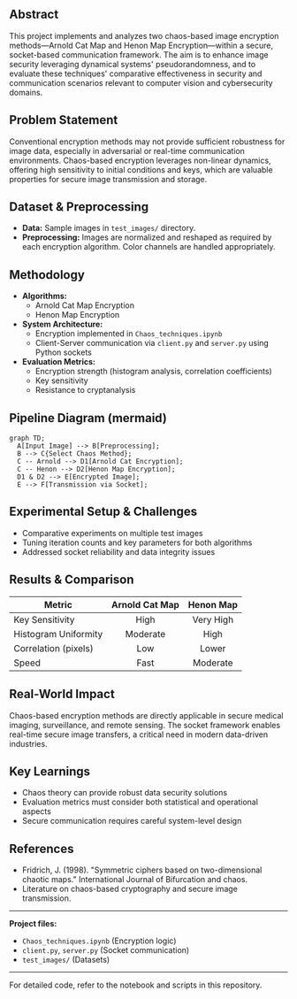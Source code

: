 ## Abstract
This project implements and analyzes two chaos-based image encryption methods—Arnold Cat Map and Henon Map Encryption—within a secure, socket-based communication framework. The aim is to enhance image security leveraging dynamical systems' pseudorandomness, and to evaluate these techniques' comparative effectiveness in security and communication scenarios relevant to computer vision and cybersecurity domains.

## Problem Statement
Conventional encryption methods may not provide sufficient robustness for image data, especially in adversarial or real-time communication environments. Chaos-based encryption leverages non-linear dynamics, offering high sensitivity to initial conditions and keys, which are valuable properties for secure image transmission and storage.

## Dataset & Preprocessing
- **Data:** Sample images in `test_images/` directory.
- **Preprocessing:** Images are normalized and reshaped as required by each encryption algorithm. Color channels are handled appropriately.

## Methodology
- **Algorithms:**
  - Arnold Cat Map Encryption
  - Henon Map Encryption
- **System Architecture:**
  - Encryption implemented in `Chaos_techniques.ipynb`
  - Client-Server communication via `client.py` and `server.py` using Python sockets
- **Evaluation Metrics:**
  - Encryption strength (histogram analysis, correlation coefficients)
  - Key sensitivity
  - Resistance to cryptanalysis

## Pipeline Diagram (mermaid)
```mermaid
graph TD;
  A[Input Image] --> B[Preprocessing];
  B --> C{Select Chaos Method};
  C -- Arnold --> D1[Arnold Cat Encryption];
  C -- Henon --> D2[Henon Map Encryption];
  D1 & D2 --> E[Encrypted Image];
  E --> F[Transmission via Socket];
```

## Experimental Setup & Challenges
- Comparative experiments on multiple test images
- Tuning iteration counts and key parameters for both algorithms
- Addressed socket reliability and data integrity issues

## Results & Comparison
| Metric               | Arnold Cat Map | Henon Map |
|----------------------|:--------------:|:---------:|
| Key Sensitivity      | High           | Very High |
| Histogram Uniformity | Moderate       | High      |
| Correlation (pixels) | Low            | Lower     |
| Speed                | Fast           | Moderate  |

## Real-World Impact
Chaos-based encryption methods are directly applicable in secure medical imaging, surveillance, and remote sensing. The socket framework enables real-time secure image transfers, a critical need in modern data-driven industries.

## Key Learnings
- Chaos theory can provide robust data security solutions
- Evaluation metrics must consider both statistical and operational aspects
- Secure communication requires careful system-level design

## References
- Fridrich, J. (1998). "Symmetric ciphers based on two-dimensional chaotic maps." International Journal of Bifurcation and chaos.
- Literature on chaos-based cryptography and secure image transmission.

---
**Project files:**
- `Chaos_techniques.ipynb` (Encryption logic)
- `client.py`, `server.py` (Socket communication)
- `test_images/` (Datasets)

---
For detailed code, refer to the notebook and scripts in this repository.
